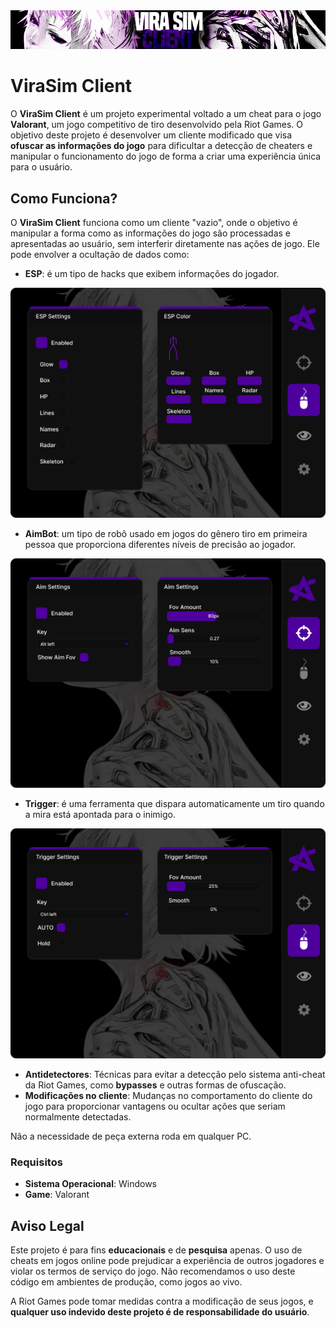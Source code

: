 <img src="imgs/virasim.png" alt="virasim">

# ViraSim Client

O **ViraSim Client** é um projeto experimental voltado a um cheat para o jogo **Valorant**, um jogo competitivo de tiro desenvolvido pela Riot Games. O objetivo deste projeto é desenvolver um cliente modificado que visa **ofuscar as informações do jogo** para dificultar a detecção de cheaters e manipular o funcionamento do jogo de forma a criar uma experiência única para o usuário.

## Como Funciona?

O **ViraSim Client** funciona como um cliente "vazio", onde o objetivo é manipular a forma como as informações do jogo são processadas e apresentadas ao usuário, sem interferir diretamente nas ações de jogo. Ele pode envolver a ocultação de dados como:

- **ESP**: é um tipo de hacks que exibem informações do jogador.
<img src="imgs/Tela 3.png" alt="tela3">

- **AimBot**: um tipo de robô usado em jogos do gênero tiro em primeira pessoa que proporciona diferentes níveis de precisão ao jogador.
<img src="imgs/Tela 1.png" alt="tela1">

- **Trigger**: é uma ferramenta que dispara automaticamente um tiro quando a mira está apontada para o inimigo.
<img src="imgs/Tela 2.png" alt="tela2">

- **Antidetectores**: Técnicas para evitar a detecção pelo sistema anti-cheat da Riot Games, como **bypasses** e outras formas de ofuscação.
- **Modificações no cliente**: Mudanças no comportamento do cliente do jogo para proporcionar vantagens ou ocultar ações que seriam normalmente detectadas.

Não a necessidade de peça externa roda em qualquer PC.

### Requisitos

- **Sistema Operacional**: Windows
- **Game**: Valorant 

## Aviso Legal

Este projeto é para fins **educacionais** e de **pesquisa** apenas. O uso de cheats em jogos online pode prejudicar a experiência de outros jogadores e violar os termos de serviço do jogo. Não recomendamos o uso deste código em ambientes de produção, como jogos ao vivo.

A Riot Games pode tomar medidas contra a modificação de seus jogos, e **qualquer uso indevido deste projeto é de responsabilidade do usuário**.
